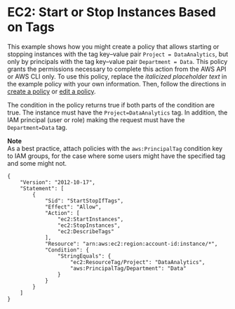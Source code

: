 # EC2: Start or Stop Instances Based on Tags<a name="reference_policies_examples_ec2-start-stop-tags"></a>

This example shows how you might create a policy that allows starting or stopping instances with the tag key–value pair `Project = DataAnalytics`, but only by principals with the tag key–value pair `Department = Data`\. This policy grants the permissions necessary to complete this action from the AWS API or AWS CLI only\. To use this policy, replace the *italicized placeholder text* in the example policy with your own information\. Then, follow the directions in [create a policy](access_policies_create.md) or [edit a policy](access_policies_manage-edit.md)\. 

The condition in the policy returns true if both parts of the condition are true\. The instance must have the `Project=DataAnalytics` tag\. In addition, the IAM principal \(user or role\) making the request must have the `Department=Data` tag\. 

**Note**  
As a best practice, attach policies with the `aws:PrincipalTag` condition key to IAM groups, for the case where some users might have the specified tag and some might not\. 

```
{
    "Version": "2012-10-17",
    "Statement": [
        {
            "Sid": "StartStopIfTags",
            "Effect": "Allow",
            "Action": [
                "ec2:StartInstances",
                "ec2:StopInstances",
                "ec2:DescribeTags"
            ],
            "Resource": "arn:aws:ec2:region:account-id:instance/*",
            "Condition": {
                "StringEquals": {
                    "ec2:ResourceTag/Project": "DataAnalytics",
                    "aws:PrincipalTag/Department": "Data"
                }
            }
        }
    ]
}
```